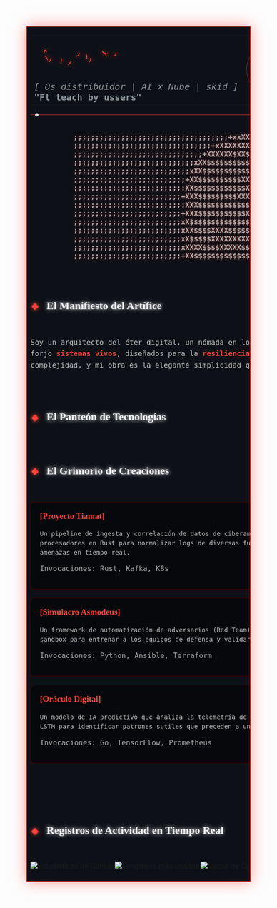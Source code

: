 
<!--
================================================================================================
=   MANIFESTACIÓN FINAL - VERSIÓN 11.0 - EL DOSSIER ARCANO                                     =
=   Diseño asimétrico, fondo absoluto, animaciones cinéticas y contenido masivo.                =
=   Forjado para el poder absoluto y la compatibilidad total.                                   =
================================================================================================
-->
<div align="left">

<!-- La "Mesa de Altar": una tabla que actúa como el lienzo principal con el fondo oscuro. -->
<table width="900" border="0" cellpadding="30" style="border-collapse: collapse; background-color: #0D1117; border: 2px solid #FF4136; box-shadow: 0 0 30px rgba(255, 65, 54, 0.5);">
<tr>
<td>
<div align="left">

  <!-- Título y Sello -->
  <table width="100%" border="0">
    <tr>
      <td valign="middle">
        <svg width="400" height="100" viewBox="0 0 400 100" xmlns="http://www.w3.org/2000/svg">
          <defs><style>@import url('https://fonts.googleapis.com/css2?family=Cinzel:wght@900&display=swap');</style><filter id="neon-glow"><feGaussianBlur stdDeviation="4" result="blur"/><feMerge><feMergeNode in="blur"/><feMergeNode in="SourceGraphic"/></feMerge></filter></defs>
          <text x="0" y="50%" text-anchor="start" dominant-baseline="middle"
                font-family="Cinzel, serif" font-weight="900" font-size="52" fill="none" stroke="#FF4136"
                stroke-width="1.5" stroke-dasharray="500" stroke-dashoffset="500" filter="url(#neon-glow)">
             𝕭𝖞𝖝𝖈𝖕𝖁𝖈
            <animate attributeName="stroke-dashoffset" from="500" to="0" dur="3s" fill="freeze" />
          </text>
        </svg>
        <p style="font-family: 'VT323', monospace; font-size: 20px; color: #8B949E; margin: 0;">
          <i>[ Os distribuidor | AI x Nube | skid ]</i>
          <br/>
          <b>"Ft teach by ussers"</b>
        </p>
      </td>
      <td align="right" valign="middle">
        <svg width="120" height="120" viewBox="0 0 100 100" xmlns="http://www.w3.org/2000/svg">
          <circle cx="50" cy="50" r="48" stroke="rgba(255,65,54,0.4)" stroke-width="1" fill="none"/>
          <polygon points="50,10 65.45,69.10 20.45,34.55 79.55,34.55 34.55,69.10" stroke="#FF4136" stroke-width="2.5" fill="rgba(255,65,54,0.1)" filter="url(#neon-glow)">
            <animateTransform attributeName="transform" type="rotate" from="0 50 50" to="360 50 50" dur="30s" repeatCount="indefinite" />
          </polygon>
          <circle cx="50" cy="50" r="4" fill="#F0F0F0"><animate attributeName="r" values="4;10;4" dur="3s" repeatCount="indefinite" /><animate attributeName="opacity" values="1;0.5;1" dur="3s" repeatCount="indefinite" /></circle>
        </svg>
      </td>
    </tr>
  </table>
  
  <!-- Divisor de Transmisión de Datos -->
  <p>
    <svg width="100%" height="10" viewBox="0 0 840 10" xmlns="http://www.w3.org/2000/svg">
      <line x1="0" y1="5" x2="840" y2="5" stroke="#FF4136" stroke-width="1.5" opacity="0.5"/>
      <circle cx="0" cy="5" r="3" fill="#F0F0F0"><animate attributeName="cx" from="0" to="840" dur="5s" repeatCount="indefinite" /></circle>
    </svg>
  </p>
  
  <!-- ASCII Art -->
  <pre style="font-family: 'VT323', monospace; color: #AAAAAA; text-shadow: 0 0 5px rgba(255, 65, 54, 0.5);"><b>
          ;;;;;;;;;;;;;;;;;;;;;;;;;;;;;;;;;;;;+xxXXXXXXXXXXxx+;;;;;;;;;;;;;;;;;;;;;;;;;;;;;;;;;;;;          
          ;;;;;;;;;;;;;;;;;;;;;;;;;;;;;;;;+xXXXXXXXXXXXXXXXXXXXXx+;;;;;;;;;;;;;;;;;;;;;;;;;;;;;;;;          
          ;;;;;;;;;;;;;;;;;;;;;;;;;;;;;;+XXXXXX$XX$$X$XXXXXXXXXXXXXx;;;;;;;;;;;𝕮𝖗𝖞𝕭𝖆𝖇𝖞;;;;;;;;;;;;;          
          ;;;;;;;;;;;;;;;;;;;;;;;;;;;;xXX$$$$$$$$$$XXXXXXXXXXXXXXXXXX+;;;;;;;;;;;;;;;;;;;;;;;;;;;;          
          ;;;;;;;;;;;;;;;;;;;;;;;;;;;xXX$$$$$$$$$$$$XXXXXX$$X$X$XXXXXX+;;;;;;;;;;;;;;;;;;;;;;;;;;;          
          ;;;;;;;;;;;;;;;;;;;;;;;;;;+XX$$$$$$$$$$XXX$$$$XXXXX$XXXXXXXXx;;;;;;;;;;;;;;;;;;;;;;;;;;;          
          ;;;;;;;;;;;;;;;;;;;;;;;;;;XX$$$$$$$$$$$$XXXXXXXXXXXXXXXXXXXX+;;;;;;;;;;;;;;;;;;;;;;;;;;;          
          ;;;;;;;;;;;;;;;;;;;;;;;;;+XXX$$$$$$$$$XXXXXXX$$$$$X$$$XXXXXXX+;;;;;;;;;;;;;;;;;;;;;;;;;;          
          ;;;;;;;;;;;;;;;;;;;;;;;;;;XXX$$$$$$$$$$$$$$$$$XXXX$$$$$XXXXXX+;;;;;;;;;;;;;;;;;;;;;;;;;;          
          ;;;;;;;;;;;;;;;;;;;;;;;;;+XXX$$$$$$$$$$$XXXXXXXXXXX$$XXXX$XXX+;;;;;;;;;;;;;;;;;;;;;;;;;;          
          ;;;;;;;;;;;;;;;;;;;;;;;;;xX$$$$$$$$$$$$$$$$$$$$$$$$$X$$XXXXXXx;;;;;;;;;;;;;;;;;;;;;;;;;;          
          ;;;;;;;;;;;;;;;;;;;;;;;;;xXX$$$$XXXX$$$$$$$$$$X$XXXXXXXXXXXXXx;;;;;;;;;;;;;;;;;;;;;;;;;;          
          ;;;;;;;;;;;;;;;;;;;;;;;;;xX$$$$$XXXXXXXXX$$$$$Xxxxxx++xxXXXXXx;;;;;;;;;;;;;;;;;;;;;;;;;;          
          ;;;;;;;;;;;;;;;;;;;;;;;;;xXXXX$$$$XXXXX$$$$X$X$XXXXXXXXXXXXXXx;;;;;;;;;;;;;;;;;;;;;;;;;;          
          ;;;;;;;;;;;;;;;;;;;;;;;;;+XX$$$$$$$$$$$$$$$X$$$$$XX$XXXXXXXXXx;;;;;;;;;;;;;;;;;;;;;;;;;;          
  </b></pre>
  <br/>

  <!-- SECCIÓN MANIFIESTO -->
  <details open>
    <summary style="cursor: pointer; list-style: none;">
      <h2 style="font-family: 'Cinzel', serif; color: #F0F0F0; display: inline-block; filter: url(#neon-glow);">
        <svg width="20" height="20" viewBox="0 0 20 20" style="vertical-align: middle; margin-right: 10px;"><path d="M10 2 L18 10 L10 18 L2 10 Z" fill="#FF4136"><animateTransform attributeName="transform" type="rotate" from="0 10 10" to="360 10 10" dur="8s" repeatCount="indefinite"/></path></svg>
        El Manifiesto del Artífice
      </h2>
    </summary>
    <br/>
    <p style="font-family: 'Roboto Mono', monospace; font-size: 16px; color: #BDBDBD; text-align: left; line-height: 1.6;">
      Soy un arquitecto del éter digital, un nómada en los paisajes infinitos del código. No escribo programas; forjo <strong style="color: #FF4136;">sistemas vivos</strong>, diseñados para la <strong style="color: #FF4136;">resiliencia perpetua</strong> y la adaptación en el caos. Mi lienzo es la complejidad, y mi obra es la elegante simplicidad que emerge de ella.
    </p>
  </details>
  <br/><br/>

  <!-- SECCIÓN TECNOLOGÍAS -->
  <details>
    <summary style="cursor: pointer; list-style: none;">
      <h2 style="font-family: 'Cinzel', serif; color: #F0F0F0; display: inline-block; filter: url(#neon-glow);">
        <svg width="20" height="20" viewBox="0 0 20 20" style="vertical-align: middle; margin-right: 10px;"><path d="M10 2 L18 10 L10 18 L2 10 Z" fill="#FF4136"><animateTransform attributeName="transform" type="rotate" from="0 10 10" to="360 10 10" dur="8s" repeatCount="indefinite"/></path></svg>
        El Panteón de Tecnologías
      </h2>
    </summary>
    <br/>
    <style> .hex-node:hover { filter: drop-shadow(0 0 8px #FFFFFF); cursor: pointer; } .hex-node:hover .hex-bg { fill: #FF4136; } .hex-node:hover .hex-icon { transform: scale(1.1) translateY(-3px); } </style>
    <table width="100%" border="0" cellspacing="15">
      <tr>
        <td valign="top" width="50%"><h3 style="font-family: 'Roboto Mono', monospace; color: #FF4136;">Lenguajes</h3><p>
          <svg class="hex-node" width="60" height="60"><path class="hex-bg" d="M30 0 L60 17 L60 51 L30 68 L0 51 L0 17 Z" fill="rgba(255,65,54,0.1)"/><image class="hex-icon" href="https://raw.githubusercontent.com/devicons/devicon/master/icons/go/go-original.svg" x="15" y="19" width="30" height="30"/></svg>
          <svg class="hex-node" width="60" height="60"><path class="hex-bg" d="M30 0 L60 17 L60 51 L30 68 L0 51 L0 17 Z" fill="rgba(255,65,54,0.1)"/><image class="hex-icon" href="https://raw.githubusercontent.com/devicons/devicon/master/icons/rust/rust-plain.svg" x="15" y="19" width="30" height="30"/></svg>
          <svg class="hex-node" width="60" height="60"><path class="hex-bg" d="M30 0 L60 17 L60 51 L30 68 L0 51 L0 17 Z" fill="rgba(255,65,54,0.1)"/><image class="hex-icon" href="https://raw.githubusercontent.com/devicons/devicon/master/icons/python/python-original.svg" x="15" y="19" width="30" height="30"/></svg>
          <svg class="hex-node" width="60" height="60"><path class="hex-bg" d="M30 0 L60 17 L60 51 L30 68 L0 51 L0 17 Z" fill="rgba(255,65,54,0.1)"/><image class="hex-icon" href="https://raw.githubusercontent.com/devicons/devicon/master/icons/typescript/typescript-original.svg" x="15" y="19" width="30" height="30"/></svg>
          <svg class="hex-node" width="60" height="60"><path class="hex-bg" d="M30 0 L60 17 L60 51 L30 68 L0 51 L0 17 Z" fill="rgba(255,65,54,0.1)"/><image class="hex-icon" href="https://raw.githubusercontent.com/devicons/devicon/master/icons/csharp/csharp-original.svg" x="15" y="19" width="30" height="30"/></svg>
        </p></td>
        <td valign="top" width="50%"><h3 style="font-family: 'Roboto Mono', monospace; color: #FF4136;">Frameworks & Runtimes</h3><p>
          <svg class="hex-node" width="60" height="60"><path class="hex-bg" d="M30 0 L60 17 L60 51 L30 68 L0 51 L0 17 Z" fill="rgba(255,65,54,0.1)"/><image class="hex-icon" href="https://raw.githubusercontent.com/devicons/devicon/master/icons/react/react-original.svg" x="15" y="19" width="30" height="30"/></svg>
          <svg class="hex-node" width="60" height="60"><path class="hex-bg" d="M30 0 L60 17 L60 51 L30 68 L0 51 L0 17 Z" fill="rgba(255,65,54,0.1)"/><image class="hex-icon" href="https://raw.githubusercontent.com/devicons/devicon/master/icons/svelte/svelte-original.svg" x="15" y="19" width="30" height="30"/></svg>
          <svg class="hex-node" width="60" height="60"><path class="hex-bg" d="M30 0 L60 17 L60 51 L30 68 L0 51 L0 17 Z" fill="rgba(255,65,54,0.1)"/><image class="hex-icon" href="https://raw.githubusercontent.com/devicons/devicon/master/icons/nodejs/nodejs-original.svg" x="15" y="19" width="30" height="30"/></svg>
          <svg class="hex-node" width="60" height="60"><path class="hex-bg" d="M30 0 L60 17 L60 51 L30 68 L0 51 L0 17 Z" fill="rgba(255,65,54,0.1)"/><image class="hex-icon" href="https://raw.githubusercontent.com/devicons/devicon/master/icons/spring/spring-original.svg" x="15" y="19" width="30" height="30"/></svg>
          <svg class="hex-node" width="60" height="60"><path class="hex-bg" d="M30 0 L60 17 L60 51 L30 68 L0 51 L0 17 Z" fill="rgba(255,65,54,0.1)"/><image class="hex-icon" href="https://raw.githubusercontent.com/devicons/devicon/master/icons/dot-net/dot-net-original.svg" x="15" y="19" width="30" height="30"/></svg>
        </p></td>
      </tr>
      <tr>
        <td valign="top" width="50%"><h3 style="font-family: 'Roboto Mono', monospace; color: #FF4136;">Datos & IA</h3><p>
          <svg class="hex-node" width="60" height="60"><path class="hex-bg" d="M30 0 L60 17 L60 51 L30 68 L0 51 L0 17 Z" fill="rgba(255,65,54,0.1)"/><image class="hex-icon" href="https://raw.githubusercontent.com/devicons/devicon/master/icons/postgresql/postgresql-original.svg" x="15" y="19" width="30" height="30"/></svg>
          <svg class="hex-node" width="60" height="60"><path class="hex-bg" d="M30 0 L60 17 L60 51 L30 68 L0 51 L0 17 Z" fill="rgba(255,65,54,0.1)"/><image class="hex-icon" href="https://raw.githubusercontent.com/devicons/devicon/master/icons/mongodb/mongodb-original.svg" x="15" y="19" width="30" height="30"/></svg>
          <svg class="hex-node" width="60" height="60"><path class="hex-bg" d="M30 0 L60 17 L60 51 L30 68 L0 51 L0 17 Z" fill="rgba(255,65,54,0.1)"/><image class="hex-icon" href="https://raw.githubusercontent.com/devicons/devicon/master/icons/redis/redis-original.svg" x="15" y="19" width="30" height="30"/></svg>
          <svg class="hex-node" width="60" height="60"><path class="hex-bg" d="M30 0 L60 17 L60 51 L30 68 L0 51 L0 17 Z" fill="rgba(255,65,54,0.1)"/><image class="hex-icon" href="https://raw.githubusercontent.com/devicons/devicon/master/icons/tensorflow/tensorflow-original.svg" x="15" y="19" width="30" height="30"/></svg>
          <svg class="hex-node" width="60" height="60"><path class="hex-bg" d="M30 0 L60 17 L60 51 L30 68 L0 51 L0 17 Z" fill="rgba(255,65,54,0.1)"/><image class="hex-icon" href="https://raw.githubusercontent.com/devicons/devicon/master/icons/pytorch/pytorch-original.svg" x="15" y="19" width="30" height="30"/></svg>
        </p></td>
        <td valign="top" width="50%"><h3 style="font-family: 'Roboto Mono', monospace; color: #FF4136;">DevOps & Cloud</h3><p>
          <svg class="hex-node" width="60" height="60"><path class="hex-bg" d="M30 0 L60 17 L60 51 L30 68 L0 51 L0 17 Z" fill="rgba(255,65,54,0.1)"/><image class="hex-icon" href="https://raw.githubusercontent.com/devicons/devicon/master/icons/docker/docker-original.svg" x="15" y="19" width="30" height="30"/></svg>
          <svg class="hex-node" width="60" height="60"><path class="hex-bg" d="M30 0 L60 17 L60 51 L30 68 L0 51 L0 17 Z" fill="rgba(255,65,54,0.1)"/><image class="hex-icon" href="https://raw.githubusercontent.com/devicons/devicon/master/icons/kubernetes/kubernetes-plain.svg" x="15" y="19" width="30" height="30"/></svg>
          <svg class="hex-node" width="60" height="60"><path class="hex-bg" d="M30 0 L60 17 L60 51 L30 68 L0 51 L0 17 Z" fill="rgba(255,65,54,0.1)"/><image class="hex-icon" href="https://raw.githubusercontent.com/devicons/devicon/master/icons/terraform/terraform-original.svg" x="15" y="19" width="30" height="30"/></svg>
          <svg class="hex-node" width="60" height="60"><path class="hex-bg" d="M30 0 L60 17 L60 51 L30 68 L0 51 L0 17 Z" fill="rgba(255,65,54,0.1)"/><image class="hex-icon" href="https://raw.githubusercontent.com/devicons/devicon/master/icons/googlecloud/googlecloud-original.svg" x="15" y="19" width="30" height="30"/></svg>
          <svg class="hex-node" width="60" height="60"><path class="hex-bg" d="M30 0 L60 17 L60 51 L30 68 L0 51 L0 17 Z" fill="rgba(255,65,54,0.1)"/><image class="hex-icon" href="https://raw.githubusercontent.com/devicons/devicon/master/icons/azure/azure-original.svg" x="15" y="19" width="30" height="30"/></svg>
        </p></td>
      </tr>
    </table>
  </details>
  <br/><br/>
  
  <!-- SECCIÓN PROYECTOS -->
  <details open>
    <summary style="cursor: pointer; list-style: none;">
      <h2 style="font-family: 'Cinzel', serif; color: #F0F0F0; display: inline-block; filter: url(#neon-glow);">
        <svg width="20" height="20" viewBox="0 0 20 20" style="vertical-align: middle; margin-right: 10px;"><path d="M10 2 L18 10 L10 18 L2 10 Z" fill="#FF4136"><animateTransform attributeName="transform" type="rotate" from="0 10 10" to="360 10 10" dur="8s" repeatCount="indefinite"/></path></svg>
        El Grimorio de Creaciones
      </h2>
    </summary>
    <br/>
    <table width="100%" border="0" cellspacing="0" cellpadding="0">
      <tr><td style="background-color: rgba(0,0,0,0.5); border: 1px solid #400000; border-radius: 10px; padding: 20px;">
        <h3 style="font-family: 'Cinzel', serif; color: #FF4136; margin-top: 0;">[Proyecto Tiamat]</h3>
        <p style="font-family: 'Roboto Mono', monospace; color: #BDBDBD; font-size: 14px; line-height: 1.5;">Un pipeline de ingesta y correlación de datos de ciberamenazas a escala de terabytes. Utiliza un clúster de Kafka y procesadores en Rust para normalizar logs de diversas fuentes y alimentar un motor de búsqueda para la caza de amenazas en tiempo real.</p>
        <p style="font-family: 'VT323', monospace; color: #AAAAAA;">Invocaciones: Rust, Kafka, K8s</p>
      </td></tr>
      <tr><td height="20"></td></tr>
      <tr><td style="background-color: rgba(0,0,0,0.5); border: 1px solid #400000; border-radius: 10px; padding: 20px;">
        <h3 style="font-family: 'Cinzel', serif; color: #FF4136; margin-top: 0;">[Simulacro Asmodeus]</h3>
        <p style="font-family: 'Roboto Mono', monospace; color: #BDBDBD; font-size: 14px; line-height: 1.5;">Un framework de automatización de adversarios (Red Team). Orquesta ataques multi-etapa contra una infraestructura sandbox para entrenar a los equipos de defensa y validar la eficacia de los controles de seguridad de forma continua.</p>
        <p style="font-family: 'VT323', monospace; color: #AAAAAA;">Invocaciones: Python, Ansible, Terraform</p>
      </td></tr>
      <tr><td height="20"></td></tr>
      <tr><td style="background-color: rgba(0,0,0,0.5); border: 1px solid #400000; border-radius: 10px; padding: 20px;">
        <h3 style="font-family: 'Cinzel', serif; color: #FF4136; margin-top: 0;">[Oráculo Digital]</h3>
        <p style="font-family: 'Roboto Mono', monospace; color: #BDBDBD; font-size: 14px; line-height: 1.5;">Un modelo de IA predictivo que analiza la telemetría de un sistema para predecir fallos inminentes. Utiliza un modelo LSTM para identificar patrones sutiles que preceden a una caída del servicio, permitiendo una intervención proactiva.</p>
        <p style="font-family: 'VT323', monospace; color: #AAAAAA;">Invocaciones: Go, TensorFlow, Prometheus</p>
      </td></tr>
    </table>
  </details>
  <br/><br/>
  
  <!-- Cierre y Firma -->
  <p align="center">
    <img src="https://readme-typing-svg.demolab.com/?font=VT323&size=24&duration=4000&pause=1000&color=FF4136¢er=true&vCenter=true&multiline=true&lines=TRANSMISIÓN+COMPLETA...;...EL+TERMINAL+ENTRA+EN+ESTASIS...;...ESPERANDO+NUEVO+RITUAL."/>
  </p>
  
  <!-- SECCIÓN ESTADÍSTICAS -->
  <details open>
    <summary style="cursor: pointer; list-style: none;">
      <h2 style="font-family: 'Cinzel', serif; color: #F0F0F0; display: inline-block; filter: url(#neon-glow);">
        <svg width="20" height="20" viewBox="0 0 20 20" style="vertical-align: middle; margin-right: 10px;"><path d="M10 2 L18 10 L10 18 L2 10 Z" fill="#FF4136"><animateTransform attributeName="transform" type="rotate" from="0 10 10" to="360 10 10" dur="8s" repeatCount="indefinite"/></path></svg>
        Registros de Actividad en Tiempo Real
      </h2>
    </summary>
    <br/>
    <p>
      <img align="left" src="https://github-readme-stats.vercel.app/api?username=slyxicpy&show_icons=true&theme=dracula&icon_color=FF4136&text_color=F0F0F0&bg_color=0D1117&hide_border=true&count_private=true&include_all_commits=true" alt="Estadísticas de GitHub" />
      <img align="left" src="https://github-readme-stats.vercel.app/api/top-langs/?username=slyxicpy&layout=compact&theme=dracula&bg_color=0D1117&hide_border=true&langs_count=10&card_width=320&text_color=F0F0F0&icon_color=FF4136" alt="Lenguajes más usados" />
    </p>
    <p>
      <img align="left" src="https://github-readme-streak-stats.herokuapp.com/?user=slyxicpy&theme=dark&background=0D1117&hide_border=true&stroke=FF4136&ring=FF4136&fire=FF4136&currStreakNum=F0F0F0" alt="Racha de Commits" />
    </p>
    <p>
      <img align="left" src="https://github-profile-trophy.vercel.app/?username=slyxicpy&theme=dracula&no-frame=true&no-bg=true&margin-w=15" alt="Trofeos de GitHub"/>
    </p>
    <p>
      <i style="color: #BDBDBD; font-family: 'Roboto Mono', monospace;">Análisis de Contribuciones ☭</i><br/>
      <img align="left" src="https://github-readme-activity-graph.vercel.app/graph?username=slyxicpy&bg_color=0D1117&color=f0f0f0&line=ff4136&point=f0f0f0&area=true&hide_border=true&area_color=ff4136" alt="Gráfico de Actividad"/>
    </p>
  </details>

</div>
</td>
</tr>
</table>
</div>
